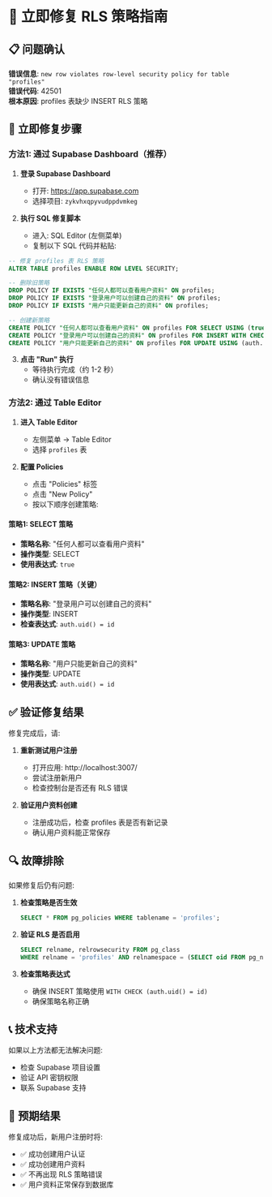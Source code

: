 # 🔧 立即修复 RLS 策略指南

## 📋 问题确认

**错误信息**: `new row violates row-level security policy for table "profiles"`  
**错误代码**: 42501  
**根本原因**: profiles 表缺少 INSERT RLS 策略

## 🚀 立即修复步骤

### 方法1: 通过 Supabase Dashboard（推荐）

1. **登录 Supabase Dashboard**
   - 打开: https://app.supabase.com
   - 选择项目: `zykvhxqpyvudppdvmkeg`

2. **执行 SQL 修复脚本**
   - 进入: SQL Editor (左侧菜单)
   - 复制以下 SQL 代码并粘贴:

```sql
-- 修复 profiles 表 RLS 策略
ALTER TABLE profiles ENABLE ROW LEVEL SECURITY;

-- 删除旧策略
DROP POLICY IF EXISTS "任何人都可以查看用户资料" ON profiles;
DROP POLICY IF EXISTS "登录用户可以创建自己的资料" ON profiles;
DROP POLICY IF EXISTS "用户只能更新自己的资料" ON profiles;

-- 创建新策略
CREATE POLICY "任何人都可以查看用户资料" ON profiles FOR SELECT USING (true);
CREATE POLICY "登录用户可以创建自己的资料" ON profiles FOR INSERT WITH CHECK (auth.uid() = id);
CREATE POLICY "用户只能更新自己的资料" ON profiles FOR UPDATE USING (auth.uid() = id);
```

3. **点击 "Run" 执行**
   - 等待执行完成（约 1-2 秒）
   - 确认没有错误信息

### 方法2: 通过 Table Editor

1. **进入 Table Editor**
   - 左侧菜单 → Table Editor
   - 选择 `profiles` 表

2. **配置 Policies**
   - 点击 "Policies" 标签
   - 点击 "New Policy"
   - 按以下顺序创建策略:

#### 策略1: SELECT 策略
- **策略名称**: "任何人都可以查看用户资料"
- **操作类型**: SELECT
- **使用表达式**: `true`

#### 策略2: INSERT 策略（关键）
- **策略名称**: "登录用户可以创建自己的资料"
- **操作类型**: INSERT
- **检查表达式**: `auth.uid() = id`

#### 策略3: UPDATE 策略
- **策略名称**: "用户只能更新自己的资料"
- **操作类型**: UPDATE
- **使用表达式**: `auth.uid() = id`

## ✅ 验证修复结果

修复完成后，请:

1. **重新测试用户注册**
   - 打开应用: http://localhost:3007/
   - 尝试注册新用户
   - 检查控制台是否还有 RLS 错误

2. **验证用户资料创建**
   - 注册成功后，检查 profiles 表是否有新记录
   - 确认用户资料能正常保存

## 🔍 故障排除

如果修复后仍有问题:

1. **检查策略是否生效**
   ```sql
   SELECT * FROM pg_policies WHERE tablename = 'profiles';
   ```

2. **验证 RLS 是否启用**
   ```sql
   SELECT relname, relrowsecurity FROM pg_class 
   WHERE relname = 'profiles' AND relnamespace = (SELECT oid FROM pg_namespace WHERE nspname = 'public');
   ```

3. **检查策略表达式**
   - 确保 INSERT 策略使用 `WITH CHECK (auth.uid() = id)`
   - 确保策略名称正确

## 📞 技术支持

如果以上方法都无法解决问题:
- 检查 Supabase 项目设置
- 验证 API 密钥权限
- 联系 Supabase 支持

## 🎯 预期结果

修复成功后，新用户注册时将:
- ✅ 成功创建用户认证
- ✅ 成功创建用户资料
- ✅ 不再出现 RLS 策略错误
- ✅ 用户资料正常保存到数据库